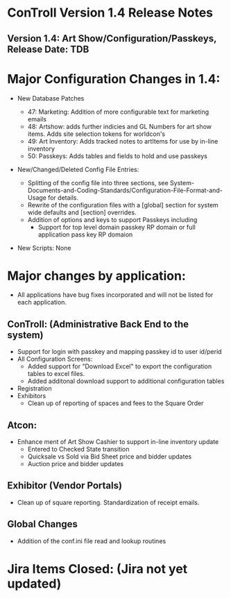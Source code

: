 # ConTroll Version 1.4 Release Notes

## Version 1.4: Art Show/Configuration/Passkeys, Release Date: TDB

# Major Configuration Changes in 1.4:

* New Database Patches   
  * 47: Marketing: Addition of more configurable text for marketing emails
  * 48: Artshow: adds further indicies and GL Numbers for art show items.  Adds site selection tokens for worldcon's
  * 49: Art Inventory: Adds tracked notes to artItems for use by in-line inventory
  * 50: Passkeys: Adds tables and fields to hold and use passkeys
      
* New/Changed/Deleted Config File Entries:  
  * Splitting of the config file into three sections, see System-Documents-and-Coding-Standards/Configuration-File-Format-and-Usage for details.
  * Rewrite of the configuration files with a \[global\] section for system wide defaults and \[section\] overrides.
  * Addition of options and keys to support Passkeys including
    * Support for top level domain passkey RP domain or full application pass key RP domaion
        
* New Scripts: None

# Major changes by application: 
 * All applications have bug fixes incorporated and will not be listed for each application.

## ConTroll: (Administrative Back End to the system)
* Support for login with passkey and mapping passkey id to user id/perid
* All Configuration Screens: 
  * Added support for "Download Excel" to export the configuration tables to excel files.
  * Added additonal download support to additional configuration tables
* Registration
* Exhibitors
  * Clean up of reporting of spaces and fees to the Square Order

## Atcon:

* Enhance ment of Art Show Cashier to support in-line inventory update
  * Entered to Checked State transition
  * Quicksale vs Sold via Bid Sheet price and bidder updates
  * Auction price and bidder updates

## Exhibitor (Vendor Portals)

* Clean up of square reporting.  Standardization of receipt emails.

## Global Changes

* Addition of the conf.ini file read and lookup routines

# Jira Items Closed: (Jira not yet updated)